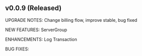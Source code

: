 ## v0.0.9 (Released)

UPGRADE NOTES: Change billing flow, improve stable, bug fixed

NEW FEATURES: ServerGroup

ENHANCEMENTS: Log Transaction

BUG FIXES:
